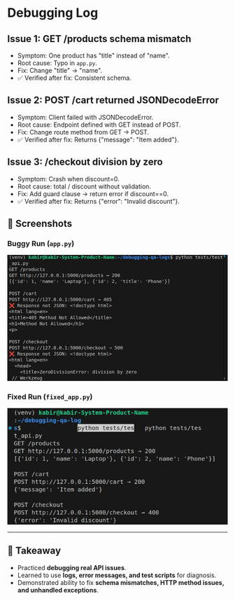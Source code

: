 # Debugging Log

## Issue 1: GET /products schema mismatch
- Symptom: One product has "title" instead of "name".
- Root cause: Typo in `app.py`.
- Fix: Change "title" → "name".
- ✅ Verified after fix: Consistent schema.

## Issue 2: POST /cart returned JSONDecodeError
- Symptom: Client failed with JSONDecodeError.
- Root cause: Endpoint defined with GET instead of POST.
- Fix: Change route method from GET → POST.
- ✅ Verified after fix: Returns {"message": "Item added"}.

## Issue 3: /checkout division by zero
- Symptom: Crash when discount=0.
- Root cause: total / discount without validation.
- Fix: Add guard clause → return error if discount==0.
- ✅ Verified after fix: Returns {"error": "Invalid discount"}.


## 📸 Screenshots

### Buggy Run (`app.py`)
![Buggy Run](./buggy_run.png)

### Fixed Run (`fixed_app.py`)
![Fixed Run](./fixed_run.png)

---

## 🎯 Takeaway
- Practiced **debugging real API issues**.  
- Learned to use **logs, error messages, and test scripts** for diagnosis.  
- Demonstrated ability to fix **schema mismatches, HTTP method issues, and unhandled exceptions**.
